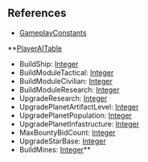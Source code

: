 ## References
  * [GameplayConstants](EntrenchmentGameplayConstants.md)

**[PlayerAITable](EntrenchmentPlayerAITable.md)
  * BuildShip: [Integer](Integer.md)
  * BuildModuleTactical: [Integer](Integer.md)
  * BuildModuleCivilian: [Integer](Integer.md)
  * BuildModuleResearch: [Integer](Integer.md)
  * UpgradeResearch: [Integer](Integer.md)
  * UpgradePlanetArtifactLevel: [Integer](Integer.md)
  * UpgradePlanetPopulation: [Integer](Integer.md)
  * UpgradePlanetInfastructure: [Integer](Integer.md)
  * MaxBountyBidCount: [Integer](Integer.md)
  * UpgradeStarBase: [Integer](Integer.md)
  * BuildMines: [Integer](Integer.md)**
